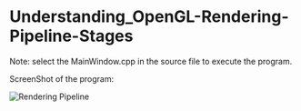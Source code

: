 # Understanding_OpenGL-Rendering-Pipeline-Stages

Note: select the MainWindow.cpp in the source file to execute the program.

ScreenShot of the program:

![Rendering Pipeline](https://github.com/vinishkumar01/Understanding_OpenGL-Rendering-Pipeline-Stages/raw/main/art/ScreenShot.png)

